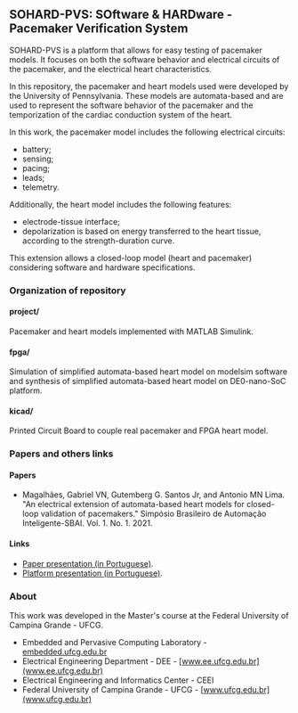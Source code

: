 ## SOHARD-PVS: SOftware & HARDware - Pacemaker Verification System

SOHARD-PVS is a platform that allows for easy testing of pacemaker models. It focuses on both the software behavior and electrical circuits of the pacemaker, and the electrical heart characteristics.

In this repository, the pacemaker and heart models used were developed by the University of Pennsylvania. These models are automata-based and are used to represent the software behavior of the pacemaker and the temporization of the cardiac conduction system of the heart. 

In this work, the pacemaker model includes the following electrical circuits:

* battery;
* sensing;
* pacing;
* leads;
* telemetry.

Additionally, the heart model includes the following features:

* electrode-tissue interface;
* depolarization is based on energy transferred to the heart tissue, according to the strength-duration curve.

This extension allows a closed-loop model (heart and pacemaker) considering software and hardware specifications.

### Organization of repository 

#### project/

Pacemaker and heart models implemented with MATLAB Simulink.

#### fpga/

Simulation of simplified automata-based heart model on modelsim software and synthesis of simplified automata-based heart model on DE0-nano-SoC platform.

#### kicad/

Printed Circuit Board to couple real pacemaker and FPGA heart model.

### Papers and others links

#### Papers
* Magalhães, Gabriel VN, Gutemberg G. Santos Jr, and Antonio MN Lima. "An electrical extension of automata-based heart models for closed-loop validation of pacemakers." Simpósio Brasileiro de Automação Inteligente-SBAI. Vol. 1. No. 1. 2021.

#### Links
* [Paper presentation (in Portuguese)](https://www.youtube.com/watch?v=I9eNSNevT-Y&t).
* [Platform presentation (in Portuguese)](https://www.youtube.com/watch?v=zhirvjsvrzc).

### About

This work was developed in the Master's course at the Federal University of Campina Grande - UFCG.

* Embedded and Pervasive Computing Laboratory - [embedded.ufcg.edu.br](embedded.ufcg.edu.br)
* Electrical Engineering Department - DEE - [www.ee.ufcg.edu.br](www.ee.ufcg.edu.br)
* Electrical Engineering and Informatics Center - CEEI
* Federal University of Campina Grande - UFCG - [www.ufcg.edu.br](www.ufcg.edu.br)
